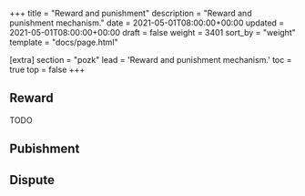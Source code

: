 +++
title = "Reward and punishment"
description = "Reward and punishment mechanism."
date = 2021-05-01T08:00:00+00:00
updated = 2021-05-01T08:00:00+00:00
draft = false
weight = 3401
sort_by = "weight"
template = "docs/page.html"

[extra]
section = "pozk"
lead = 'Reward and punishment mechanism.'
toc = true
top = false
+++

## Reward
TODO

## Pubishment

## Dispute
